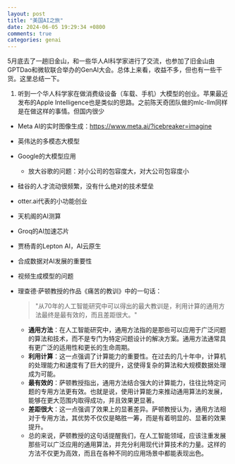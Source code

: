 ```yaml
---
layout: post
title: "美国AI之旅"
date: 2024-06-05 19:29:34 +0800
comments: true
categories: genai
---
```


5月底去了一趟旧金山，和一些华人AI科学家进行了交流，也参加了旧金山由GPTDao和微软联合举办的GenAI大会。总体上来看，收益不多，但也有一些干货。这里总结一下。

<!-- more -->

1. 听到一个华人科学家在做消费级设备（车载、手机）大模型的创业。苹果最近发布的Apple Intelligence也是类似的思路。之前陈天奇团队做的mlc-llm同样是在做这样的事情。但国内很少
- Meta AI的实时图像生成：https://www.meta.ai/?icebreaker=imagine
- 英伟达的多模态大模型
- Google的大模型应用
    - 放大谷歌的问题：对小公司的包容度大，对大公司包容度小
- 硅谷的人才流动很频繁，没有什么绝对的技术壁垒
- otter.ai代表的小功能创业
- 天机阁的AI测算
- Groq的AI加速芯片
- 贾杨青的Lepton AI，AI云原生
- 合成数据对AI发展的重要性
- 视频生成模型的问题
- 理查德·萨顿教授的作品《痛苦的教训》中的一句话：
    
    > "从70年的人工智能研究中可以得出的最大教训是，利用计算的通用方法最终是最有效的，而且差距很大。"
    > 
    - **通用方法**：在人工智能研究中，通用方法指的是那些可以应用于广泛问题的算法和技术，而不是专门为特定问题设计的解决方案。通用方法通常具有更广泛的适用性和更长的生命周期。
    - **利用计算**：这一点强调了计算能力的重要性。在过去的几十年中，计算机的处理能力和速度有了巨大的提升，这使得复杂的算法和大规模数据处理成为可能。
    - **最有效的**：萨顿教授指出，通用方法结合强大的计算能力，往往比特定问题的专用方法更有效。也就是说，使用计算能力来推动通用算法的发展，能够在更大范围内取得成功，并且效果更显著。
    - **差距很大**：这一点强调了效果上的显著差异。萨顿教授认为，通用方法相对于专用方法，其优势不仅仅是略胜一筹，而是有着明显的、显著的效果提升。
    - 总的来说，萨顿教授的这句话提醒我们，在人工智能领域，应该注重发展那些可以广泛应用的通用算法，并充分利用现代计算技术的力量。这样的方法不仅更为高效，而且在各种不同的应用场景中都能表现出色。